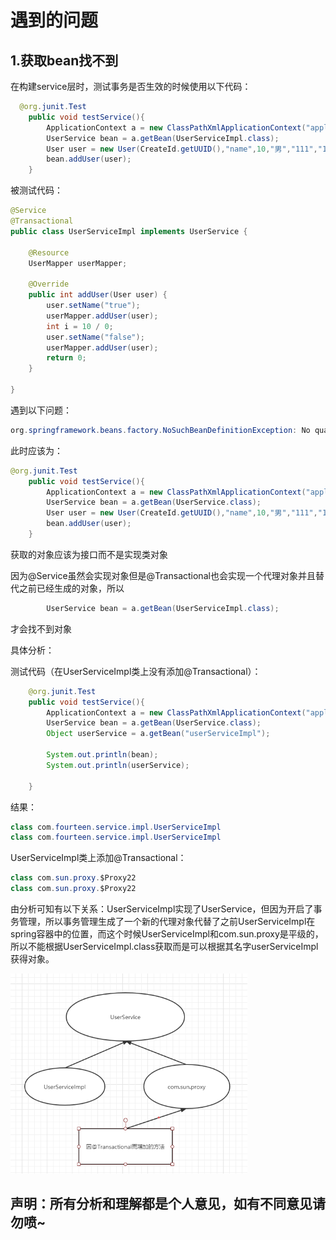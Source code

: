 # 遇到的问题

## 1.获取bean找不到

在构建service层时，测试事务是否生效的时候使用以下代码：

```java
  @org.junit.Test
    public void testService(){
        ApplicationContext a = new ClassPathXmlApplicationContext("applicationContext.xml");
        UserService bean = a.getBean(UserServiceImpl.class);
        User user = new User(CreateId.getUUID(),"name",10,"男","111","111");
        bean.addUser(user);
    }
```

被测试代码：

```java
@Service
@Transactional
public class UserServiceImpl implements UserService {

    @Resource
    UserMapper userMapper;

    @Override
    public int addUser(User user) {
        user.setName("true");
        userMapper.addUser(user);
        int i = 10 / 0;
        user.setName("false");
        userMapper.addUser(user);
        return 0;
    }
    
}
```

遇到以下问题：

```java
org.springframework.beans.factory.NoSuchBeanDefinitionException: No qualifying bean of type 'com.fourteen.service.impl.UserServiceImpl' available
```

此时应该为：

```java
@org.junit.Test
    public void testService(){
        ApplicationContext a = new ClassPathXmlApplicationContext("applicationContext.xml");
        UserService bean = a.getBean(UserService.class);
        User user = new User(CreateId.getUUID(),"name",10,"男","111","111");
        bean.addUser(user);
    }
```

获取的对象应该为接口而不是实现类对象

因为@Service虽然会实现对象但是@Transactional也会实现一个代理对象并且替代之前已经生成的对象，所以

```java
        UserService bean = a.getBean(UserServiceImpl.class);
```

才会找不到对象

具体分析：

测试代码（在UserServiceImpl类上没有添加@Transactional）：

```java
    @org.junit.Test
    public void testService(){
        ApplicationContext a = new ClassPathXmlApplicationContext("applicationContext.xml");
        UserService bean = a.getBean(UserService.class);
        Object userService = a.getBean("userServiceImpl");
        
        System.out.println(bean);
        System.out.println(userService);

    }
```

结果：

```java
class com.fourteen.service.impl.UserServiceImpl
class com.fourteen.service.impl.UserServiceImpl
```

UserServiceImpl类上添加@Transactional：

```java
class com.sun.proxy.$Proxy22
class com.sun.proxy.$Proxy22
```

由分析可知有以下关系：UserServiceImpl实现了UserService，但因为开启了事务管理，所以事务管理生成了一个新的代理对象代替了之前UserServiceImpl在spring容器中的位置，而这个时候UserServiceImpl和com.sun.proxy是平级的，所以不能根据UserServiceImpl.class获取而是可以根据其名字userServiceImpl获得对象。

<img src="notes_img\1.png" style="zoom:67%;" />





## 声明：所有分析和理解都是个人意见，如有不同意见请勿喷~

